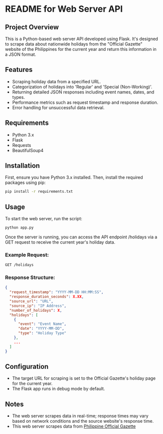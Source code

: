 # README for Web Server API

## Project Overview

This is a Python-based web server API developed using Flask. It's designed to scrape data about nationwide holidays from the "Official Gazette" website of the Philippines for the current year and return this information in a JSON format.

## Features

- Scraping holiday data from a specified URL.
- Categorization of holidays into 'Regular' and 'Special (Non-Working)'.
- Returning detailed JSON responses including event names, dates, and types.
- Performance metrics such as request timestamp and response duration.
- Error handling for unsuccessful data retrieval.

## Requirements

- Python 3.x
- Flask
- Requests
- BeautifulSoup4

## Installation

First, ensure you have Python 3.x installed. Then, install the required packages using pip:

```bash
pip install -r requirements.txt
```

## Usage

To start the web server, run the script:

```bash
python app.py
```

Once the server is running, you can access the API endpoint /holidays via a GET request to receive the current year's holiday data.

### Example Request:

```bash
GET /holidays
```

### Response Structure:

```json
{
  "request_timestamp": "YYYY-MM-DD HH:MM:SS",
  "response_duration_seconds": X.XX,
  "source_url": "URL",
  "source_ip": "IP Address",
  "number_of_holidays": X,
  "holidays": [
    {
      "event": "Event Name",
      "date": "YYYY-MM-DD",
      "type": "Holiday Type"
    },
    ...
  ]
}
```

## Configuration

- The target URL for scraping is set to the Official Gazette's holiday page for the current year.
- The Flask app runs in debug mode by default.

## Notes

- The web server scrapes data in real-time; response times may vary based on network conditions and the source website's response time.
- This web server scrapes data from [Philippine Official Gazette](https://www.officialgazette.gov.ph/nationwide-holidays/)

